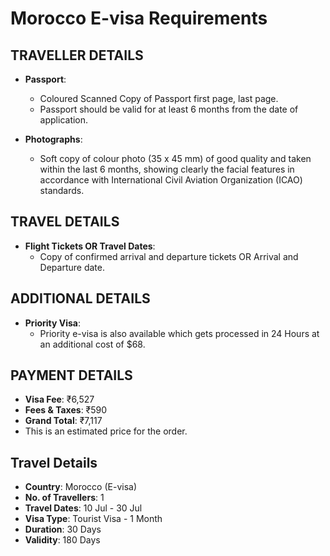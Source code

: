 # Morocco E-visa Requirements

## TRAVELLER DETAILS

- **Passport**:
  - Coloured Scanned Copy of Passport first page, last page.
  - Passport should be valid for at least 6 months from the date of application.

- **Photographs**:
  - Soft copy of colour photo (35 x 45 mm) of good quality and taken within the last 6 months, showing clearly the facial features in accordance with International Civil Aviation Organization (ICAO) standards.

## TRAVEL DETAILS

- **Flight Tickets OR Travel Dates**:
  - Copy of confirmed arrival and departure tickets OR Arrival and Departure date.

## ADDITIONAL DETAILS

- **Priority Visa**:
  - Priority e-visa is also available which gets processed in 24 Hours at an additional cost of $68.

## PAYMENT DETAILS

- **Visa Fee**: ₹6,527
- **Fees & Taxes**: ₹590
- **Grand Total**: ₹7,117
- This is an estimated price for the order.

## Travel Details

- **Country**: Morocco (E-visa)
- **No. of Travellers**: 1
- **Travel Dates**: 10 Jul - 30 Jul
- **Visa Type**: Tourist Visa - 1 Month
- **Duration**: 30 Days
- **Validity**: 180 Days
